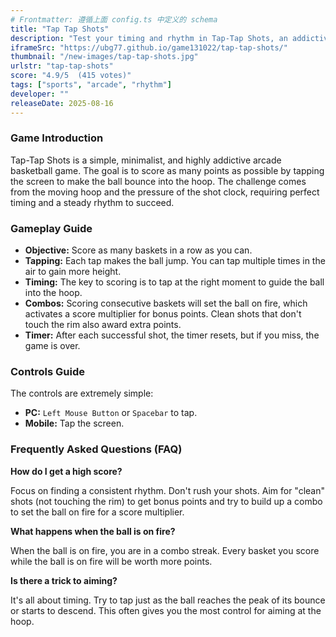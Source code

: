 ```yaml
---
# Frontmatter: 遵循上面 config.ts 中定义的 schema
title: "Tap Tap Shots"
description: "Test your timing and rhythm in Tap-Tap Shots, an addictive one-touch basketball game. Tap to make the ball bounce and score as many consecutive baskets as you can. Find your rhythm, aim for clean shots, and set the ball on fire to achieve a high score!"
iframeSrc: "https://ubg77.github.io/game131022/tap-tap-shots/"
thumbnail: "/new-images/tap-tap-shots.jpg"
urlstr: "tap-tap-shots"
score: "4.9/5  (415 votes)"
tags: ["sports", "arcade", "rhythm"]
developer: ""
releaseDate: 2025-08-16
---
```


### Game Introduction

Tap-Tap Shots is a simple, minimalist, and highly addictive arcade basketball game. The goal is to score as many points as possible by tapping the screen to make the ball bounce into the hoop. The challenge comes from the moving hoop and the pressure of the shot clock, requiring perfect timing and a steady rhythm to succeed.

### Gameplay Guide

- **Objective:** Score as many baskets in a row as you can.
- **Tapping:** Each tap makes the ball jump. You can tap multiple times in the air to gain more height.
- **Timing:** The key to scoring is to tap at the right moment to guide the ball into the hoop.
- **Combos:** Scoring consecutive baskets will set the ball on fire, which activates a score multiplier for bonus points. Clean shots that don't touch the rim also award extra points.
- **Timer:** After each successful shot, the timer resets, but if you miss, the game is over.

### Controls Guide

The controls are extremely simple:
- **PC:** `Left Mouse Button` or `Spacebar` to tap.
- **Mobile:** Tap the screen.

### Frequently Asked Questions (FAQ)

**How do I get a high score?**

Focus on finding a consistent rhythm. Don't rush your shots. Aim for "clean" shots (not touching the rim) to get bonus points and try to build up a combo to set the ball on fire for a score multiplier.

**What happens when the ball is on fire?**

When the ball is on fire, you are in a combo streak. Every basket you score while the ball is on fire will be worth more points.

**Is there a trick to aiming?**

It's all about timing. Try to tap just as the ball reaches the peak of its bounce or starts to descend. This often gives you the most control for aiming at the hoop.

